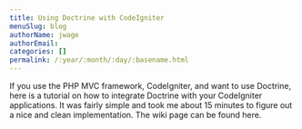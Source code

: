 ```yaml
---
title: Using Doctrine with CodeIgniter
menuSlug: blog
authorName: jwage 
authorEmail: 
categories: []
permalink: /:year/:month/:day/:basename.html
---
```

If you use the PHP MVC framework, CodeIgniter, and want to use Doctrine,
here is a tutorial on how to integrate Doctrine with your CodeIgniter
applications. It was fairly simple and took me about 15 minutes to
figure out a nice and clean implementation. The wiki page can be found
here.
